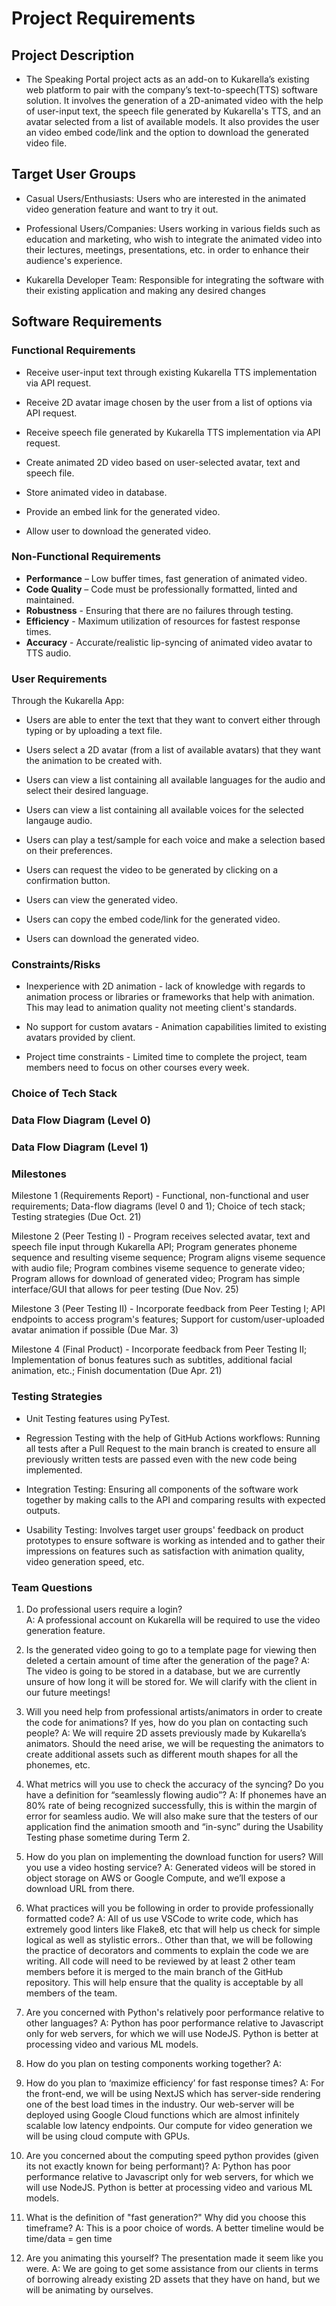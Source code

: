 # **Project Requirements**

## **Project Description**
- The Speaking Portal project acts as an add-on to Kukarella’s existing web platform to pair with the company’s text-to-speech(TTS) software solution. It involves the generation of a 2D-animated video with the help of user-input text, the speech file generated by Kukarella's TTS, and an avatar selected from a list of available models. It also provides the user an video embed code/link and the option to download the generated video file.


## **Target User Groups**

- Casual Users/Enthusiasts: Users who are interested in the animated video generation feature and want to try it out.

- Professional Users/Companies: Users working in various fields such as education and marketing, who wish to integrate the animated video into their lectures, meetings, presentations, etc. in order to enhance their audience's experience.

- Kukarella Developer Team: Responsible for integrating the software with their existing application and making any desired changes

## **Software Requirements**

### **Functional Requirements**

- Receive user-input text through existing Kukarella TTS implementation via API request.

- Receive 2D avatar image chosen by the user from a list of options via API request.

- Receive speech file generated by Kukarella TTS implementation via API request.

- Create animated 2D video based on user-selected avatar, text and speech file.

- Store animated video in database.

- Provide an embed link for the generated video.

- Allow user to download the generated video.

### **Non-Functional Requirements**

- **Performance** – Low buffer times, fast generation of animated video.
- **Code Quality** – Code must be professionally formatted, linted and maintained.
- **Robustness** - Ensuring that there are no failures through testing.
- **Efficiency** - Maximum utilization of resources for fastest response times.
- **Accuracy** - Accurate/realistic lip-syncing of animated video avatar to TTS audio.

### **User Requirements**

Through the Kukarella App:

- Users are able to enter the text that they want to convert either through typing or by uploading a text file.

- Users select a 2D avatar (from a list of available avatars) that they want the animation to be created with.

- Users can view a list containing all available languages for the audio and select their desired language.

- Users can view a list containing all available voices for the selected langauge audio.

- Users can play a test/sample for each voice and make a selection based on their preferences.

- Users can request the video to be generated by clicking on a confirmation button.

- Users can view the generated video.

- Users can copy the embed code/link for the generated video.

- Users can download the generated video.

### **Constraints/Risks**

- Inexperience with 2D animation - lack of knowledge with regards to animation process or libraries or frameworks that help with animation. This may lead to animation quality not meeting client's standards.

- No support for custom avatars - Animation capabilities limited to existing avatars provided by client.

- Project time constraints - Limited time to complete the project, team members need to focus on other courses every week.

### **Choice of Tech Stack**

### **Data Flow Diagram (Level 0)**

### **Data Flow Diagram (Level 1)**

### **Milestones**

Milestone 1 (Requirements Report) - Functional, non-functional and user requirements; Data-flow diagrams (level 0 and 1); Choice of tech stack; Testing strategies (Due Oct. 21)

Milestone 2 (Peer Testing I) - Program receives selected avatar, text and speech file input through Kukarella API; Program generates phoneme sequence and resulting viseme sequence; Program aligns viseme sequence with audio file; Program combines viseme sequence to generate video; Program allows for download of generated video; Program has simple interface/GUI that allows for peer testing (Due Nov. 25)

Milestone 3 (Peer Testing II) - Incorporate feedback from Peer Testing I; API endpoints to access program's features; Support for custom/user-uploaded avatar animation if possible (Due Mar. 3)

Milestone 4 (Final Product) - Incorporate feedback from Peer Testing II; Implementation of bonus features such as subtitles, additional facial animation, etc.; Finish documentation (Due Apr. 21)

### **Testing Strategies**

- Unit Testing features using PyTest.

- Regression Testing with the help of GitHub Actions workflows: Running all tests after a Pull Request to the main branch is created to ensure all previously written tests are passed even with the new code being implemented.

- Integration Testing: Ensuring all components of the software work together by making calls to the API and comparing results with expected outputs.

- Usability Testing: Involves target user groups' feedback on product prototypes to ensure software is working as intended and to gather their impressions on features such as satisfaction with animation quality, video generation speed, etc.
### **Team Questions**

1. Do professional users require a login?  
A: A professional account on Kukarella will be required to use the video generation feature.
  
2. Is the generated video going to go to a template page for viewing then deleted a certain amount of time after the generation of the page?
  A: The video is going to be stored in a database, but we are currently unsure of how long it will be stored for. We will clarify with the client in our future    meetings!
  
3. Will you need help from professional artists/animators in order to create the code for animations? If yes, how do you plan on contacting such people?
  A: We will require 2D assets previously made by Kukarella’s animators. Should the need arise, we will be requesting the animators to create additional assets such as   different mouth shapes for all the phonemes, etc.
  
4. What metrics will you use to check the accuracy of the syncing? Do you have a definition for “seamlessly flowing audio”?
  A: If phonemes have an 80% rate of being recognized successfully, this is within the margin of error for seamless audio. We will also make sure that the testers of     our application find the animation smooth and “in-sync” during the Usability Testing phase sometime during Term 2.
  
5. How do you plan on implementing the download function for users? Will you use a video hosting service?
  A: Generated videos will be stored in object storage on AWS or Google Compute, and we’ll expose a download URL from there. 

6. What practices will you be following in order to provide professionally formatted code?
  A: All of us use VSCode to write code, which has extremely good linters like Flake8, etc that will help us check for simple logical as well as stylistic errors..       Other than that, we will be following the practice of decorators and comments to explain the code we are writing. All code will need to be reviewed by at least 2       other team members before it is merged to the main branch of the GitHub repository. This will help ensure that the quality is acceptable by all members of the team.

7. Are you concerned with Python's relatively poor performance relative to other languages?
  A: Python has poor performance relative to Javascript only for web servers, for which we will use NodeJS. Python is better at processing video and various ML models.

8. How do you plan on testing components working together?
  A:
  
9. How do you plan to ‘maximize efficiency’ for fast response times?
  A: For the front-end, we will be using NextJS which has server-side rendering one of the best load times in the industry. Our web-server will be deployed using         Google Cloud functions which are almost infinitely scalable low latency endpoints. Our compute for video generation we will be using cloud compute with GPUs.

10. Are you concerned about the computing speed python provides (given its not exactly known for being performant)?
  A: Python has poor performance relative to Javascript only for web servers, for which we will use NodeJS. Python is better at processing video and various ML models.

11. What is the definition of "fast generation?" Why did you choose this timeframe?
  A: This is a poor choice of words. A better timeline would be time/data = gen time

12. Are you animating this yourself? The presentation made it seem like you were.
  A: We are going to get some assistance from our clients in terms of borrowing already existing 2D assets that they have on hand, but we will be animating by            ourselves.
